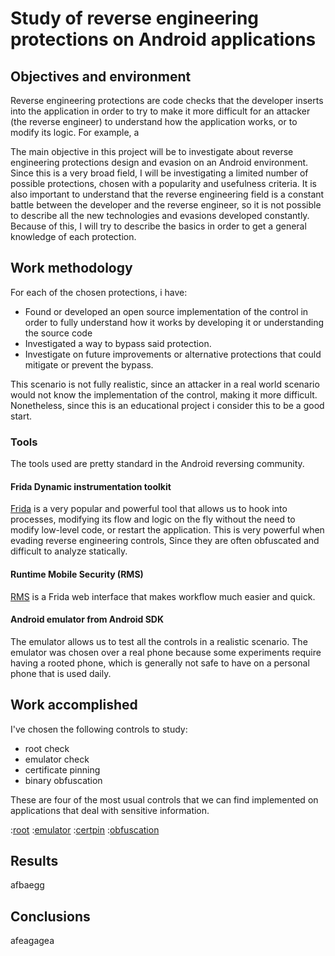 # Study of reverse engineering protections on Android applications

## Objectives and environment

Reverse engineering protections are code checks that the developer inserts into the application in order to try to make it more difficult for an attacker (the reverse engineer) to understand how the application works, or to modify its logic. For example, a 

The main objective in this project will be to investigate about reverse engineering protections design and evasion on an Android environment. Since this is a very broad field, I will be investigating a limited number of possible protections, chosen with a popularity and usefulness criteria. It is also important to understand that the reverse engineering field is a constant battle between the developer and the reverse engineer, so it is not possible to describe all the new technologies and evasions developed constantly. Because of this, I will try to describe the basics in order to get a general knowledge of each protection.

## Work methodology

For each of the chosen protections, i have:

* Found or developed an open source implementation of the control in order to fully understand how it works by developing it or understanding the source code
* Investigated a way to bypass said protection.
* Investigate on future improvements or alternative protections that could mitigate or prevent the bypass.

This scenario is not fully realistic, since an attacker in a real world scenario would not know the implementation of the control, making it more difficult. Nonetheless, since this is an educational project i consider this to be a good start.

### Tools

The tools used are pretty standard in the Android reversing community.

#### Frida Dynamic instrumentation toolkit

[Frida](https://frida.re/) is a very popular and powerful tool that allows us to hook into processes, modifying its flow and logic on the fly without the need to modify low-level code, or restart the application. This is very powerful when evading reverse engineering controls, Since they are often obfuscated and difficult to analyze statically.

#### Runtime Mobile Security (RMS)

[RMS](https://github.com/m0bilesecurity/RMS-Runtime-Mobile-Security) is a Frida web interface that makes workflow much easier and quick.

#### Android emulator from Android SDK

The emulator allows us to test all the controls in a realistic scenario. The emulator was chosen over a real phone because some experiments require having a rooted phone, which is generally not safe to have on a personal phone that is used daily.

## Work accomplished

I've chosen the following controls to study:

* root check
* emulator check
* certificate pinning
* binary obfuscation

These are four of the most usual controls that we can find implemented on applications that deal with sensitive information.

:[root](root_detection/root.md)
:[emulator](emulator_detection/emulator.md)
:[certpin](certificate_pinning/certificate_pinning.md)
:[obfuscation](obfuscation/obfuscation.md)

## Results

afbaegg

## Conclusions

afeagagea